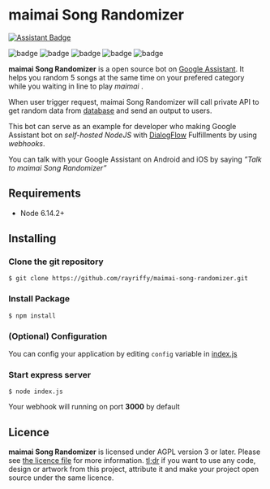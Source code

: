maimai Song Randomizer
======================

[![Assistant Badge](https://developers.google.com/actions/images/badges/XPM_BADGING_GoogleAssistant_HOR.png)](https://l.rayriffy.com/gassistant)

![badge](https://forthebadge.com/images/badges/powered-by-electricity.svg)
![badge](https://forthebadge.com/images/badges/built-with-love.svg)
![badge](https://forthebadge.com/images/badges/made-with-javascript.svg)
![badge](https://img.shields.io/circleci/project/github/rayriffy/maimai-song-randomizer.svg?style=for-the-badge)
![badge](https://img.shields.io/github/tag/rayriffy/maimai-song-randomizer.svg?&style=for-the-badge)

**maimai Song Randomizer** is a open source bot on [Google Assistant](https://assistant.google.com). It helps you random 5 songs at the same time on your prefered category while you waiting in line to play *maimai* .

When user trigger request, maimai Song Randomizer will call private API to get random data from [database](https://github.com/rayriffy/maimai-json) and send an output to users.

This bot can serve as an example for developer who making Google Assistant bot on *self-hosted NodeJS* with [DialogFlow](https://api.ai) Fulfillments by using *webhooks*.

You can talk with your Google Assistant on Android and iOS by saying *”Talk to maimai Song Randomizer”*

Requirements
------------

- Node 6.14.2+

Installing
------------


### Clone the git repository
```
$ git clone https://github.com/rayriffy/maimai-song-randomizer.git
```

### Install Package
```
$ npm install
```

### (Optional) Configuration
You can config your application by editing `config` variable in [index.js](https://github.com/rayriffy/maimai-song-randomizer/blob/master/index.js#L19)

### Start express server
```
$ node index.js
```
Your webhook will running on port **3000** by default

Licence
-------

**maimai Song Randomizer** is licensed under AGPL version 3 or later. Please see [the licence file](LICENCE) for more information. [tl;dr](https://tldrlegal.com/license/gnu-affero-general-public-license-v3-(agpl-3.0)) if you want to use any code, design or artwork from this project, attribute it and make your project open source under the same licence.
